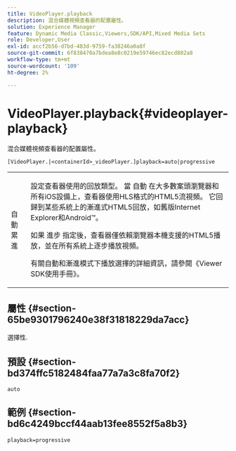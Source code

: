 ```yaml
---
title: VideoPlayer.playback
description: 混合媒體視頻查看器的配置屬性。
solution: Experience Manager
feature: Dynamic Media Classic,Viewers,SDK/API,Mixed Media Sets
role: Developer,User
exl-id: accf2b56-d7bd-483d-9759-fa38246a0a8f
source-git-commit: 6f838470a7bdea8e8c0219e59746ec82ecd802a8
workflow-type: tm+mt
source-wordcount: '109'
ht-degree: 2%

---
```


# VideoPlayer.playback{#videoplayer-playback}

混合媒體視頻查看器的配置屬性。

`[VideoPlayer.|<containerId>_videoPlayer.]playback=auto|progressive`

<table id="table_27B4B2DDD44D4D1CB46DD1906A92B2FD"> 
 <tbody> 
  <tr> 
   <td colname="col1"> <p> <span class="codeph"> 自動累進</span> </p> </td> 
   <td colname="col2"> <p> 設定查看器使用的回放類型。 當 <span class="codeph"> 自動</span> 在大多數案頭瀏覽器和所有iOS設備上，查看器使用HLS格式的HTML5流視頻。 它回歸到某些系統上的漸進式HTML5回放，如舊版Internet Explorer和Android™。 </p> <p>如果 <span class="codeph"> 進步</span> 指定後，查看器僅依賴瀏覽器本機支援的HTML5播放，並在所有系統上逐步播放視頻。 </p> <p>有關自動和漸進模式下播放選擇的詳細資訊，請參閱《Viewer SDK使用手冊》。 </p> </td> 
  </tr> 
 </tbody> 
</table>

## 屬性 {#section-65be9301796240e38f31818229da7acc}

選擇性.

## 預設 {#section-bd374ffc5182484faa77a7a3c8fa70f2}

`auto`

## 範例 {#section-bd6c4249bccf44aab13fee8552f5a8b3}

`playback=progressive`
